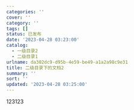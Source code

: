 ```yaml
---
categories: ''
cover: ''
category: ''
tags: []
status: 已发布
date: '2023-04-28 03:23:00'
catalog:
  - 一级目录2
  - 二级目录1
urlname: da302dc9-d95b-4e59-be49-a1a2a98c9e31
title: 二级目录下的文档2
summary: ''
sort: ''
updated: '2023-04-28 03:25:00'
---
```


123123

